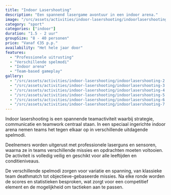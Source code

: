 ```yaml
---
title: "Indoor Lasershooting"
description: "Een spannend lasergame avontuur in een indoor arena."
image: "/src/assets/activities/indoor-lasershooting/indoorlasershooting-1.jpg"
category: "sport"
categories: ["indoor"]
duration: "1.5 - 2 uur"
groupSize: "8 - 40 personen"
price: "Vanaf €35 p.p."
availability: "Het hele jaar door"
features:
  - "Professionele uitrusting"
  - "Verschillende spelmodi"
  - "Indoor arena"
  - "Team-based gameplay"
gallery:
  - "/src/assets/activities/indoor-lasershooting/indoorlasershooting-2.jpg"
  - "/src/assets/activities/indoor-lasershooting/indoorlasershooting-3.jpg"
  - "/src/assets/activities/indoor-lasershooting/indoorlasershooting-4.jpg"
  - "/src/assets/activities/indoor-lasershooting/indoorlasershooting-5.jpg"
  - "/src/assets/activities/indoor-lasershooting/indoorlasershooting-6.jpg"
  - "/src/assets/activities/indoor-lasershooting/indoorlasershooting-7.jpg"
---
```


Indoor lasershooting is een spannende teamactiviteit waarbij strategie, communicatie en teamwork centraal staan. In een speciaal ingerichte indoor arena nemen teams het tegen elkaar op in verschillende uitdagende spelmodi.

Deelnemers worden uitgerust met professionele laserguns en sensoren, waarna ze in teams verschillende missies en opdrachten moeten voltooien. De activiteit is volledig veilig en geschikt voor alle leeftijden en conditieniveaus.

De verschillende spelmodi zorgen voor variatie en spanning, van klassieke team deathmatch tot objectieve-gebaseerde missies. Na elke ronde worden de scores en statistieken besproken, wat zorgt voor een competitief element en de mogelijkheid om tactieken aan te passen.
